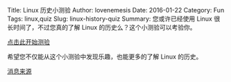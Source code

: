 Title: Linux 历史小测验
Author: lovenemesis
Date: 2016-01-22
Category: Fun
Tags: linux,quiz
Slug: linux-history-quiz
Summary: 您或许已经使用 Linux 很长时间了，不过您真的了解 Linux 的历史么？这个小测验可以考验你。

[点击此开始测验](http://fossforce.com/2016/01/how-well-do-you-know-your-linux-history/)

希望您不仅能从这个小测验中发现乐趣，也能更多的了解 Linux 的历史。

[消息来源](https://twitter.com/linuxfoundation/status/690380369837834240)
